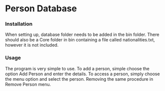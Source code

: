 # Person Database

### Installation
When setting up, database folder needs to be added in the bin folder.
There should also be a Core folder in bin containing a file called nationalities.txt, however it is not included.

### Usage
The program is very simple to use. To add a person, simple choose the option Add Person and enter the details. To access a
person, simply choose the menu option and select the person. Removing the same procedure in Remove Person menu.
